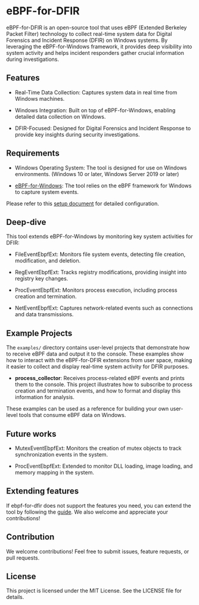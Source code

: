 # eBPF-for-DFIR

eBPF-for-DFIR is an open-source tool that uses eBPF (Extended Berkeley Packet Filter) technology to collect real-time system data for Digital Forensics and Incident Response (DFIR) on Windows systems. By leveraging the eBPF-for-Windows framework, it provides deep visibility into system activity and helps incident responders gather crucial information during investigations.

## Features
* Real-Time Data Collection: Captures system data in real time from Windows machines.

* Windows Integration: Built on top of eBPF-for-Windows, enabling detailed data collection on Windows.

* DFIR-Focused: Designed for Digital Forensics and Incident Response to provide key insights during security investigations.

## Requirements
* Windows Operating System: The tool is designed for use on Windows environments. (Windows 10 or later, Windows Server 2019 or later)

* [eBPF-for-Windows](https://github.com/microsoft/ebpf-for-windows): The tool relies on the eBPF framework for Windows to capture system events.

Please refer to this [setup document](docs/setup.md) for detailed configuration.

## Deep-dive
This tool extends eBPF-for-Windows by monitoring key system activities for DFIR:

* FileEventEbpfExt: Monitors file system events, detecting file creation, modification, and deletion.

* RegEventEbpfExt: Tracks registry modifications, providing insight into registry key changes.

* ProcEventEbpfExt: Monitors process execution, including process creation and termination.

* NetEventEbpfExt: Captures network-related events such as connections and data transmissions.

## Example Projects

The `examples/` directory contains user-level projects that demonstrate how to receive eBPF data and output it to the console. These examples show how to interact with the eBPF-for-DFIR extensions from user space, making it easier to collect and display real-time system activity for DFIR purposes.

- **process_collector**: Receives process-related eBPF events and prints them to the console. This project illustrates how to subscribe to process creation and termination events, and how to format and display this information for analysis.

These examples can be used as a reference for building your own user-level tools that consume eBPF data on Windows.

## Future works
* MutexEventEbpfExt: Monitors the creation of mutex objects to track synchronization events in the system.

* ProcEventEbpfExt: Extended to monitor DLL loading, image loading, and memory mapping in the system.

## Extending features
If ebpf-for-dfir does not support the features you need, you can extend the tool by following the [guide](docs/extension.md). We also welcome and appreciate your contributions!

## Contribution
We welcome contributions! Feel free to submit issues, feature requests, or pull requests.

## License
This project is licensed under the MIT License. See the LICENSE file for details.
